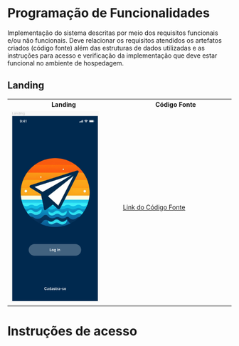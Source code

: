 # Programação de Funcionalidades

Implementação do sistema descritas por meio dos requisitos funcionais e/ou não funcionais. Deve relacionar os requisitos atendidos os artefatos criados (código fonte) além das estruturas de dados utilizadas e as instruções para acesso e verificação da implementação que deve estar funcional no ambiente de hospedagem.

## Landing

<table>
    <tr>
       <th>Landing</th>
       <th>Código Fonte</th>       
    </tr>
    <tr>
    <td width="300" >
        <img width="200"  src="./img/Tela01landing.png">

</td>
<td width="300" >
<a href="">Link do Código Fonte</a>
</td>
</tr>

</table>


# Instruções de acesso

